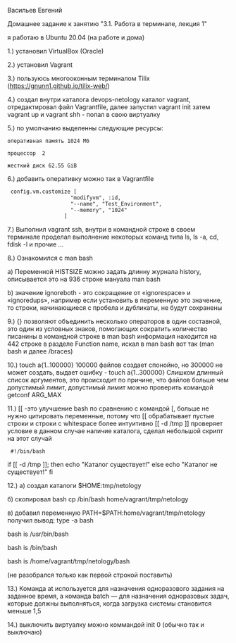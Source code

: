 Васильев Евгений

Домашнее задание к занятию "3.1. Работа в терминале, лекция 1"


я работаю в Ubuntu 20.04 (на работе и дома)


1.) установил VirtualBox (Oracle)


2.) установил Vagrant


3.) пользуюсь многооконным терминалом Tilix (https://gnunn1.github.io/tilix-web/)


4.) создал внутри каталога devops-netology каталог vagrant, отредактировал файл Vagrantfile, далее запустил vagrant init затем vagrant up и vagrant shh - попал в свою виртуалку


5.) по умолчанию выделенны следующие ресурсы:

    
    оперативная память 1024 Мб

    процессор  2

    жесткий диск 62.55 GiB


6.) добавить оперативку можно так в Vagrantfile

     config.vm.customize [
                        "modifyvm", :id,
                        "--name", "Test_Environment",
                        "--memory", "1024"
                      ]

7.) Выполнил vagrant ssh, внутри в командной строке в своем терминале проделал выполнение некоторых команд типа ls, ls -a, cd, fdisk -l и прочие ...


8.) Ознакомился с man bash

   a) Переменной HISTSIZE  можно задать длинну журнала history, описывается это на 936 строке мануала man bash
   
   b) значение ignoreboth - это сокращение от «ignorespace» и «ignoredups», например если установить в переменную это значение,  то строки, начинающиеся с пробела и   дубликаты, не будут сохранены


9.) {} позволяют объединить несколько операторов в один составной, это один из условных знаков, помогающих сократить количество писанины в командной строке в man bash информация находится на 442 строке в разделе Function name, искал в man bash вот так (man bash и далее /braces)


10.) touch a{1..100000} 100000 файлов создает спонойно, но 300000 не может создать, выдает ошибку - touch a{1..300000} Слишком длинный список аргументов, это происходит по причине, что файлов больше чем допустимый лимит, допустимый лимит можно проверить командой getconf ARG_MAX


11.) [[ -это улучшение bash по сравнению с командой [,  больше не нужно цитировать переменные, потому что [[ обрабатывает пустые строки и строки с whitespace более интуитивно
     [[ -d /tmp ]] проверяет условие в данном случае наличие каталога, сделал небольшой скрипт на этот случай

     #!/bin/bash

if [[ -d /tmp ]]; then 
echo "Каталог существует!"
else
echo "Каталог не существует!"
fi

12.) 
   a) создал каталоги $HOME:tmp/netology

   б) скопировал bash cp /bin/bash home/vagrant/tmp/netology

   в) добавил переменную PATH=$PATH:home/vagrant/tmp/netology
   получил вывод: type -a bash 

   bash is /usr/bin/bash

   bash is /bin/bash

   bash is /home/vagrant/tmp/netology/bash 
   
   (не разобрался только как первой строкой поставить)



13.) Команда at используется для назначения одноразового задания на заданное время, а команда batch — для назначения одноразовых задач, которые должны выполняться, когда загрузка системы становится меньше 1,5


14.) выключить виртуалку можно коммандой init 0 (обычно так и выключаю)
